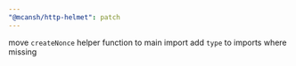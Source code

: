 ```yaml
---
"@mcansh/http-helmet": patch
---
```


move `createNonce` helper function to main import
add `type` to imports where missing
